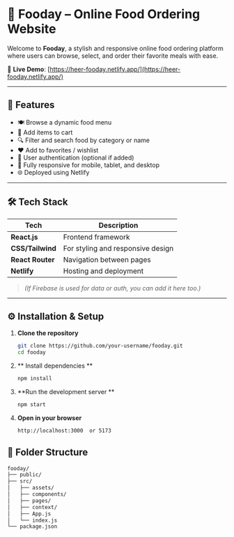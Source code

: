 # 🍔 Fooday – Online Food Ordering Website

Welcome to **Fooday**, a stylish and responsive online food ordering platform where users can browse, select, and order their favorite meals with ease.

🔗 **Live Demo**: [https://heer-fooday.netlify.app/](https://heer-fooday.netlify.app/)

---

## 🚀 Features

- 🍽️ Browse a dynamic food menu
- 🛒 Add items to cart
- 🔍 Filter and search food by category or name
- ❤️ Add to favorites / wishlist
- 👤 User authentication (optional if added)
- 📱 Fully responsive for mobile, tablet, and desktop
- 🌐 Deployed using Netlify

---

## 🛠️ Tech Stack

| Tech          | Description                          |
|---------------|--------------------------------------|
| **React.js**  | Frontend framework                   |
| **CSS/Tailwind** | For styling and responsive design |
| **React Router** | Navigation between pages         |
| **Netlify**   | Hosting and deployment               |

> *(If Firebase is used for data or auth, you can add it here too.)*

---

## ⚙️ Installation & Setup

1. **Clone the repository**  
   ```bash
   git clone https://github.com/your-username/fooday.git
   cd fooday
   
2. ** Install dependencies **
    ```bash
    npm install

3. **Run the development server **
    ```bash
    npm start

4. **Open in your browser**
    ```bash
    http://localhost:3000  or 5173

## 📁 Folder Structure

```bash
fooday/
├── public/
├── src/
│   ├── assets/
│   ├── components/
│   ├── pages/
│   ├── context/
│   ├── App.js
│   └── index.js
└── package.json

